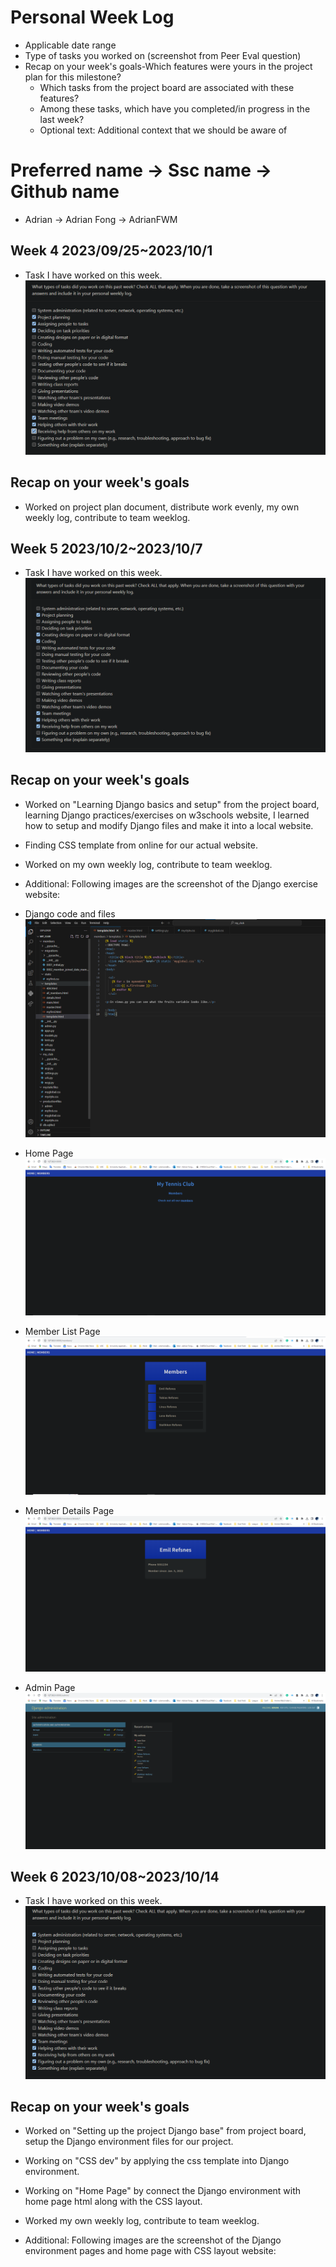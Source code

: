 # Personal Week Log

- Applicable date range
- Type of tasks you worked on (screenshot from Peer Eval question)
- Recap on your week's goals-Which features were yours in the project plan for this milestone?
  - Which tasks from the project board are associated with these features?
  - Among these tasks, which have you completed/in progress in the last week?
  - Optional text: Additional context that we should be aware of

# Preferred name -> Ssc name -> Github name

- Adrian -> Adrian Fong -> AdrianFWM

## Week 4 2023/09/25~2023/10/1

- Task I have worked on this week.
![Weekly Task 4](./images/tasks/AdrianFong_Week4_Task.png)

## Recap on your week's goals

- Worked on project plan document, distribute work evenly, my own weekly log, contribute to team weeklog.

## Week 5 2023/10/2~2023/10/7

- Task I have worked on this week.
![Weekly Task 5](./images/tasks/AdrianFong_Week5_Task.png)

## Recap on your week's goals

- Worked on "Learning Django basics and setup" from the project board, learning Django practices/exercises on w3schools website, I learned how to setup and modify Django files and make it into a local website. 
- Finding CSS template from online for our actual website.
- Worked on my own weekly log, contribute to team weeklog.
- Additional: Following images are the screenshot of the Django exercise website:

- Django code and files
![Django Code](./images/w3images/Adrian/Code.png)

- Home Page
![Django Home](./images/w3images/Adrian/Home.png)

- Member List Page
![Django Member List](./images/w3images/Adrian/MemberList.png)

- Member Details Page
![Django Member Details](./images/w3images/Adrian/MemberDetails.png)

- Admin Page
![Django Admin](./images/w3images/Adrian/Admin.png)

## Week 6 2023/10/08~2023/10/14

- Task I have worked on this week.
![Weekly Task 6](./images/tasks/AdrianFong_Week6_Task.png)

## Recap on your week's goals

- Worked on "Setting up the project Django base" from project board, setup the Django environment files for our project.
- Working on "CSS dev" by applying the css template into Django environment.
- Working on "Home Page" by connect the Django environment with home page html along with the CSS layout.
- Worked my own weekly log, contribute to team weeklog.

- Additional: Following images are the screenshot of the Django environment pages and home page with CSS layout website:

